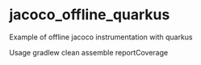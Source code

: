 # jacoco_offline_quarkus
Example of offline jacoco instrumentation with quarkus

Usage gradlew clean assemble reportCoverage
